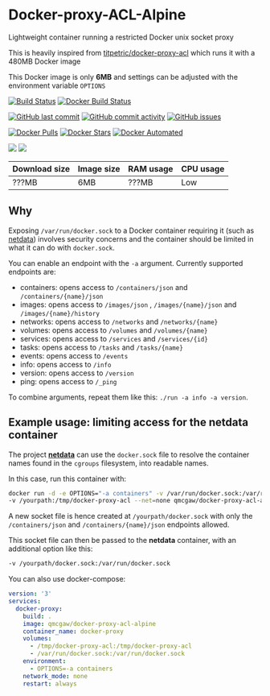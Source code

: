 # Docker-proxy-ACL-Alpine

Lightweight container running a restricted Docker unix socket proxy

This is heavily inspired from [titpetric/docker-proxy-acl](https://github.com/titpetric/docker-proxy-acl) which runs it with a 480MB Docker image

This Docker image is only **6MB** and settings can be adjusted with the environment variable `OPTIONS`

[![Build Status](https://travis-ci.org/qdm12/docker-proxy-acl.svg?branch=master)](https://travis-ci.org/qdm12/docker-proxy-acl)
[![Docker Build Status](https://img.shields.io/docker/build/qmcgaw/docker-proxy-acl-alpine.svg)](https://hub.docker.com/r/qmcgaw/docker-proxy-acl-alpine)

[![GitHub last commit](https://img.shields.io/github/last-commit/qdm12/docker-proxy-acl.svg)](https://github.com/qdm12/docker-proxy-acl/commits)
[![GitHub commit activity](https://img.shields.io/github/commit-activity/y/qdm12/docker-proxy-acl.svg)](https://github.com/qdm12/docker-proxy-acl/commits)
[![GitHub issues](https://img.shields.io/github/issues/qdm12/docker-proxy-acl.svg)](https://github.com/qdm12/docker-proxy-acl/issues)

[![Docker Pulls](https://img.shields.io/docker/pulls/qmcgaw/docker-proxy-acl-alpine.svg)](https://hub.docker.com/r/qmcgaw/docker-proxy-acl-alpine)
[![Docker Stars](https://img.shields.io/docker/stars/qmcgaw/docker-proxy-acl-alpine.svg)](https://hub.docker.com/r/qmcgaw/docker-proxy-acl-alpine)
[![Docker Automated](https://img.shields.io/docker/automated/qmcgaw/docker-proxy-acl-alpine.svg)](https://hub.docker.com/r/qmcgaw/docker-proxy-acl-alpine)

[![](https://images.microbadger.com/badges/image/qmcgaw/docker-proxy-acl-alpine.svg)](https://microbadger.com/images/qmcgaw/docker-proxy-acl-alpine)
[![](https://images.microbadger.com/badges/version/qmcgaw/docker-proxy-acl-alpine.svg)](https://microbadger.com/images/qmcgaw/docker-proxy-acl-alpine)

| Download size | Image size | RAM usage | CPU usage |
| --- | --- | --- | --- |
| ???MB | 6MB | ???MB | Low |



## Why

Exposing `/var/run/docker.sock` to a Docker container requiring it (such as [netdata](https://github.com/firehol/netdata)) involves
security concerns and the container should be limited in what it can do with `docker.sock`.

You can enable an endpoint with the `-a` argument. Currently supported endpoints are:

- containers: opens access to `/containers/json` and `/containers/{name}/json`
- images: opens access to `/images/json` , `/images/{name}/json` and `/images/{name}/history`
- networks: opens access to `/networks` and `/networks/{name}`
- volumes: opens access to `/volumes` and `/volumes/{name}`
- services: opens access to `/services` and `/services/{id}`
- tasks: opens access to `/tasks` and `/tasks/{name}`
- events: opens access to `/events`
- info: opens access to `/info`
- version: opens access to `/version`
- ping: opens access to `/_ping`

To combine arguments, repeat them like this: `./run -a info -a version`.

## Example usage: limiting access for the netdata container

The project [**netdata**](https://github.com/firehol/netdata) can use the `docker.sock` file to resolve
the container names found in the `cgroups` filesystem, into readable names.

In this case, run this container with:

```bash
docker run -d -e OPTIONS="-a containers" -v /var/run/docker.sock:/var/run/docker.sock \
-v /yourpath:/tmp/docker-proxy-acl --net=none qmcgaw/docker-proxy-acl-alpine-alpine
```



A new socket file is hence created at `/yourpath/docker.sock` with only the
`/containers/json` and `/containers/{name}/json` endpoints allowed.


This socket file can then be passed to the **netdata** container, with an additional option like this:

```bash
-v /yourpath/docker.sock:/var/run/docker.sock
```



You can also use docker-compose:


```yml
version: '3'
services:
  docker-proxy:
    build: .
    image: qmcgaw/docker-proxy-acl-alpine
    container_name: docker-proxy
    volumes:
      - /tmp/docker-proxy-acl:/tmp/docker-proxy-acl
      - /var/run/docker.sock:/var/run/docker.sock
    environment:
      - OPTIONS=-a containers
    network_mode: none
    restart: always
```
